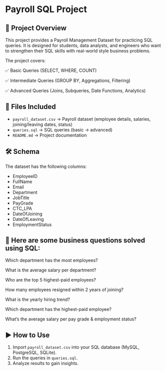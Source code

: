 
# Payroll SQL Project

## 📌 Project Overview
This project provides a Payroll Management Dataset for practicing SQL queries.
It is designed for students, data analysts, and engineers who want to strengthen their SQL skills with real-world style business problems.

The project covers:

✅ Basic Queries (SELECT, WHERE, COUNT)

✅ Intermediate Queries (GROUP BY, Aggregations, Filtering)

✅ Advanced Queries (Joins, Subqueries, Date Functions, Analytics)

## 📂 Files Included
- `payroll_dataset.csv` → Payroll dataset (employee details, salaries, joining/leaving dates, status)
- `queries.sql` → SQL queries (basic → advanced)
- `README.md` → Project documentation

## 🛠 Schema
The dataset has the following columns:

- EmployeeID  
- FullName  
- Email  
- Department  
- JobTitle  
- PayGrade  
- CTC_LPA  
- DateOfJoining  
- DateOfLeaving  
- EmploymentStatus  

## 🚀 Here are some business questions solved using SQL:

Which department has the most employees?

What is the average salary per department?

Who are the top 5 highest-paid employees?

How many employees resigned within 2 years of joining?

What is the yearly hiring trend?

Which department has the highest-paid employee?

What’s the average salary per pay grade & employment status?

## ▶️ How to Use
1. Import `payroll_dataset.csv` into your SQL database (MySQL, PostgreSQL, SQLite).  
2. Run the queries in `queries.sql`.  
3. Analyze results to gain insights.



